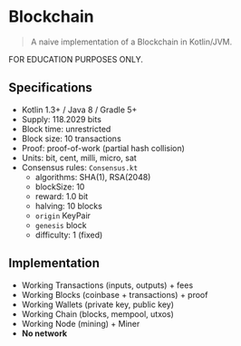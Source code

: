 Blockchain
==========

> A naive implementation of a Blockchain in Kotlin/JVM.

FOR EDUCATION PURPOSES ONLY.

Specifications
--------------

- Kotlin 1.3+ / Java 8 / Gradle 5+
- Supply: 118.2029 bits
- Block time: unrestricted
- Block size: 10 transactions
- Proof: proof-of-work (partial hash collision)
- Units: bit, cent, milli, micro, sat
- Consensus rules: `Consensus.kt`
  - algorithms: SHA(1), RSA(2048)
  - blockSize: 10
  - reward: 1.0 bit
  - halving: 10 blocks
  - `origin` KeyPair
  - `genesis` block
  - difficulty: 1 (fixed)

Implementation
--------------

- Working Transactions (inputs, outputs) + fees
- Working Blocks (coinbase + transactions) + proof
- Working Wallets (private key, public key)
- Working Chain (blocks, mempool, utxos)
- Working Node (mining) + Miner
- **No network**
